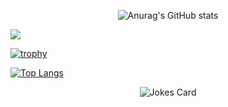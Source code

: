 <div align="center">

![Anurag's GitHub stats](https://github-readme-stats.vercel.app/api?username=emad555&show_icons=true&theme=radical)

</div>



<a href="https://github.com/anuraghazra/github-readme-stats">
  <img align="center" src="https://github-readme-stats.vercel.app/api/pin/?username=anuraghazra&repo=github-readme-stats" />
</a>



[![trophy](https://github-profile-trophy.vercel.app/?username=ryo-ma&theme=onedark)]([https://github.com/ryo-ma/github-profile-trophy](https://www.emad-alomari.com/))




   [![Top Langs](https://github-readme-stats.vercel.app/api/top-langs/?username=emad555&hide_progress=true)]([https://github.com/anuraghazra/github-readme-stats](https://www.emad-alomari.com/))


<div align="center">
<img src="https://readme-jokes.vercel.app/api" alt="Jokes Card" />

</div>


<!-- ![](https://komarev.com/ghpvc/?username=emad555&color=green) -->





